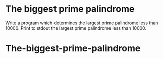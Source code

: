 # The biggest prime palindrome
Write a program which determines the largest prime palindrome less than 10000.
Print to stdout the largest prime palindrome less than 10000.
# The-biggest-prime-palindrome
